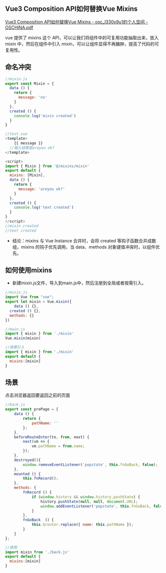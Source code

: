 ## Vue3 Composition API如何替换Vue Mixins

[Vue3 Composition API如何替换Vue Mixins - osc_l330x9u1的个人空间 - OSCHINA.pdf](https://www.yuque.com/attachments/yuque/0/2020/pdf/636979/1588657997085-3b4996fe-ce63-49da-8d13-7a746dac1912.pdf)

vue 提供了 mixins 这个 API，可以让我们将组件中的可复用功能抽取出来，放入 mixin 中，然后在组件中引入 mixin，可以让组件显得不再臃肿，提高了代码的可复用性。

## 命名冲突

```js
//mixin.js
export const Mixin = {
  data () {
    return {
      message: 'no'
    }
  },
  created () {
    console.log('mixin created')
  }
}

//test.vue
<template>
	{{ message }}
  //输入结果是areyou ok?
</template>

<script>
import { Mixin } from '@/mixins/mixin'
export default {
  mixins: [Mixin],
  data () {
    return {
      message: 'areyou ok?'
    }
  },
  created () {
    console.log('text created')
  }
}
</script>
//mixin created
//text created
```

-   结论：mixins 与 Vue Instance 合并时，会将 created 等钩子函数合并成数组，mixins 的钩子优先调用，当 data、methods 对象键值冲突时，以组件优先。

## 如何使用mixins

-   新建mixin.js文件，导入到main.js中，然后注册到全局或者按需引入。

```js
//mixin.js
import Vue from "vue";
export let mixin = Vue.mixin({
	data () {},
  created () {},
  methods: {}
})

//main.js
import { mixin } from './mixin'
Vue.mixin(mixin)

//按需引入
import { mixin } from './mixin'
export default {
  mixins:[mixin]
}
```

## 场景

点击浏览器返回要返回之前的页面

```js
//back.js
export const prePage = {
    data () {
        return {
            pathName: ''
        };
    },
    beforeRouteEnter(to, from, next) {
        next(vm => {
            vm.pathName = from.name;
        });
    },
    destroyed(){
        window.removeEventListener('popstate', this.fnGoBack, false);
    },
    mounted () {
        this.fnRecord();
    },
    methods: {
        fnRecord () {
            if (window.history && window.history.pushState) {
                history.pushState(null, null, document.URL);
                window.addEventListener('popstate', this.fnGoBack, false);
            }
        },
        fnGoBack  () {
            this.$router.replace({ name: this.pathName });
        }
    }
};

//使用
import mixin from './back.js'
export default {
  mixins:[mixin]
}
```